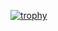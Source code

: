 [![trophy](https://github-profile-trophy.vercel.app/?username=g-n-x)](https://github.com/ryo-ma/github-profile-trophy)
